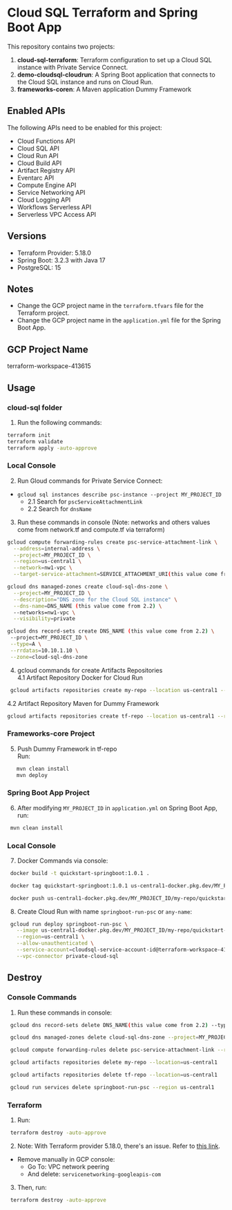 ﻿# Cloud SQL Terraform and Spring Boot App

This repository contains two projects:

1. **cloud-sql-terraform**: Terraform configuration to set up a Cloud SQL instance with Private Service Connect.
2. **demo-cloudsql-cloudrun**: A Spring Boot application that connects to the Cloud SQL instance and runs on Cloud Run.
3. **frameworks-coren**: A Maven application Dummy  Framework

## Enabled APIs

The following APIs need to be enabled for this project:

- Cloud Functions API
- Cloud SQL API
- Cloud Run API
- Cloud Build API
- Artifact Registry API
- Eventarc API
- Compute Engine API
- Service Networking API
- Cloud Logging API
- Workflows Serverless API
- Serverless VPC Access API

## Versions

- Terraform Provider: 5.18.0
- Spring Boot: 3.2.3 with Java 17
- PostgreSQL: 15

## Notes

- Change the GCP project name in the `terraform.tfvars` file for the Terraform project.
- Change the GCP project name in the `application.yml` file for the Spring Boot App.

## GCP Project Name

terraform-workspace-413615

## Usage

### cloud-sql folder

1. Run the following commands:

```bash
terraform init
terraform validate
terraform apply -auto-approve
```

### Local Console

2. Run Gloud commands for Private Service Connect:
- `gcloud sql instances describe psc-instance --project MY_PROJECT_ID`
  - 2.1 Search for `pscServiceAttachmentLink`
  - 2.2 Search for `dnsName`

3. Run these commands in console (Note: networks and others values come from network.tf and compute.tf via terraform)

```bash
gcloud compute forwarding-rules create psc-service-attachment-link \
  --address=internal-address \
  --project=MY_PROJECT_ID \
  --region=us-central1 \
  --network=nw1-vpc \
  --target-service-attachment=SERVICE_ATTACHMENT_URI(this value come from 2.1)

gcloud dns managed-zones create cloud-sql-dns-zone \
  --project=MY_PROJECT_ID \
  --description="DNS zone for the Cloud SQL instance" \
  --dns-name=DNS_NAME (this value come from 2.2) \
  --networks=nw1-vpc \
  --visibility=private 

gcloud dns record-sets create DNS_NAME (this value come from 2.2) \
 --project=MY_PROJECT_ID \
 --type=A \
 --rrdatas=10.10.1.10 \
 --zone=cloud-sql-dns-zone  
```
4. gcloud commands for create Artifacts Repositories \
  4.1 Artifact Repository Docker for Cloud Run
```bash
 gcloud artifacts repositories create my-repo --location us-central1 --repository-format docker
```
  4.2 Artifact Repository Maven for Dummy Framework
 ```bash
 gcloud artifacts repositories create tf-repo --location us-central1 --repository-format maven
```
### Frameworks-core Project
5. Push Dummy Framework in tf-repo \
   Run: 
```bash
   mvn clean install 
   mvn deploy 
```

### Spring Boot App Project
6. After modifying `MY_PROJECT_ID` in `application.yml` on Spring Boot App, run:

```bash
 mvn clean install
```

### Local Console

7. Docker Commands via console:
```bash
 docker build -t quickstart-springboot:1.0.1 .

 docker tag quickstart-springboot:1.0.1 us-central1-docker.pkg.dev/MY_PROJECT_ID/my-repo/quickstart-springboot:1.0.1

 docker push us-central1-docker.pkg.dev/MY_PROJECT_ID/my-repo/quickstart-springboot:1.0.1
```

8.  Create Cloud Run with name `springboot-run-psc` or `any-name`:
```bash
 gcloud run deploy springboot-run-psc \
   --image us-central1-docker.pkg.dev/MY_PROJECT_ID/my-repo/quickstart-springboot:1.0.1 \
   --region=us-central1 \
   --allow-unauthenticated \
   --service-account=cloudsql-service-account-id@terraform-workspace-413615.iam.gserviceaccount.com \
   --vpc-connector private-cloud-sql
```

## Destroy

### Console Commands

1. Run these commands in console:

```bash
 gcloud dns record-sets delete DNS_NAME(this value come from 2.2) --type=A --zone=cloud-sql-dns-zone

 gcloud dns managed-zones delete cloud-sql-dns-zone --project=MY_PROJECT_ID

 gcloud compute forwarding-rules delete psc-service-attachment-link --region=us-central1 --project=MY_PROJECT_ID

 gcloud artifacts repositories delete my-repo --location=us-central1

 gcloud artifacts repositories delete tf-repo --location=us-central1

 gcloud run services delete springboot-run-psc --region us-central1
```


### Terraform

1. Run:

```bash
 terraform destroy -auto-approve
```


2. Note: With Terraform provider 5.18.0, there's an issue. Refer to [this link](https://github.com/hashicorp/terraform-provider-google/issues/16275).
- Remove manually in GCP console:
  - Go To: VPC network peering
  - And delete: `servicenetworking-googleapis-com`

3. Then, run:
```bash
 terraform destroy -auto-approve
```
